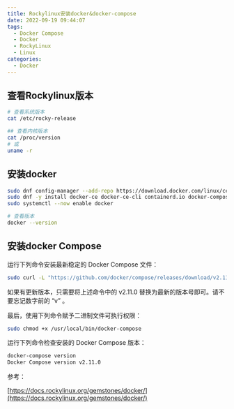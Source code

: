 ```yaml
---
title: Rockylinux安装docker&docker-compose
date: 2022-09-19 09:44:07
tags:
  - Docker Compose
  - Docker
  - RockyLinux
  - Linux
categories:
  - Docker
---
```


## 查看Rockylinux版本

```sh
# 查看系统版本
cat /etc/rocky-release

## 查看内核版本
cat /proc/version
# 或
uname -r
```
<!--more-->

## 安装docker

```sh
sudo dnf config-manager --add-repo https://download.docker.com/linux/centos/docker-ce.repo
sudo dnf -y install docker-ce docker-ce-cli containerd.io docker-compose-plugin
sudo systemctl --now enable docker

# 查看版本
docker --version
```

## 安装docker Compose

运行下列命令安装最新稳定的 Docker Compose 文件：

```sh
sudo curl -L "https://github.com/docker/compose/releases/download/v2.11.0/docker-compose-$(uname -s)-$(uname -m)" -o /usr/local/bin/docker-compose
```

如果有更新版本，只需要将上述命令中的 v2.11.0 替换为最新的版本号即可。请不要忘记数字前的 “v” 。

最后，使用下列命令赋予二进制文件可执行权限：

```sh
sudo chmod +x /usr/local/bin/docker-compose
```

运行下列命令检查安装的 Docker Compose 版本：

```sh
docker-compose version
Docker Compose version v2.11.0
```

参考：

[https://docs.rockylinux.org/gemstones/docker/](https://docs.rockylinux.org/gemstones/docker/)